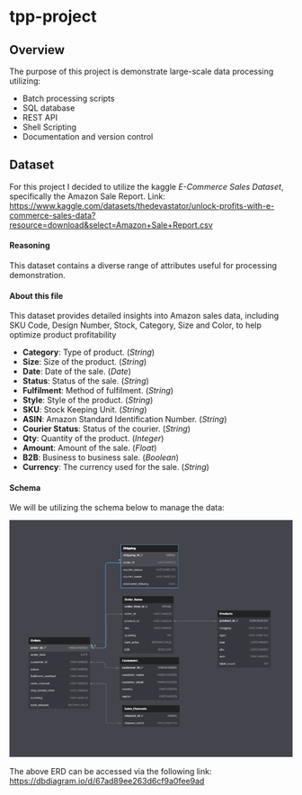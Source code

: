 # tpp-project

## Overview

The purpose of this project is demonstrate large-scale data processing utilizing:

* Batch processing scripts
* SQL database
* REST API
* Shell Scripting
* Documentation and version control

## Dataset

For this project I decided to utilize the kaggle *E-Commerce Sales Dataset*, specifically the Amazon Sale Report. Link: https://www.kaggle.com/datasets/thedevastator/unlock-profits-with-e-commerce-sales-data?resource=download&select=Amazon+Sale+Report.csv

#### Reasoning

This dataset contains a diverse range of attributes useful for processing demonstration. 

#### About this file

This dataset provides detailed insights into Amazon sales data, including SKU Code, Design Number, Stock, Category, Size and Color, to help optimize product profitability

* **Category**: Type of product. (*String*)
* **Size**: Size of the product. (*String*)
* **Date**: Date of the sale. (*Date*)
* **Status**: Status of the sale. (*String*)
* **Fulfilment**: Method of fulfilment. (*String*)
* **Style**: Style of the product. (*String*)
* **SKU**: Stock Keeping Unit. (*String*)
* **ASIN**: Amazon Standard Identification Number. (*String*)
* **Courier Status**: Status of the courier. (*String*)
* **Qty**: Quantity of the product. (*Integer*)
* **Amount**: Amount of the sale. (*Float*)
* **B2B**: Business to business sale. (*Boolean*)
* **Currency**: The currency used for the sale. (*String*)

#### Schema

We will be utilizing the schema below to manage the data:

![ERD Model](https://github.com/JKRAYV/tpp-project/blob/dev/Documentation/ERD.PNG?raw=true)

The above ERD can be accessed via the following link: https://dbdiagram.io/d/67ad89ee263d6cf9a0fee9ad
